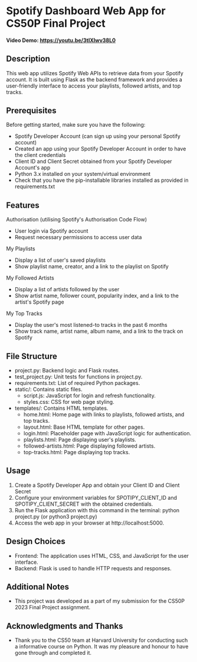 # Spotify Dashboard Web App for CS50P Final Project

#### Video Demo: https://youtu.be/3tIXlwv38L0

## Description
This web app utilizes Spotify Web APIs to retrieve data from your Spotify account. It is built using Flask as the backend framework and provides a user-friendly interface to access your playlists, followed artists, and top tracks.

## Prerequisites
Before getting started, make sure you have the following:
- Spotify Developer Account (can sign up using your personal Spotify account)
- Created an app using your Spotify Developer Account in order to have the client credentials
- Client ID and Client Secret obtained from your Spotify Developer Account's app
- Python 3.x installed on your system/virtual environment
- Check that you have the pip-installable libraries installed as provided in requirements.txt

## Features
Authorisation (utilising Spotify's Authorisation Code Flow)
- User login via Spotify account
- Request necessary permissions to access user data

My Playlists
- Display a list of user's saved playlists
- Show playlist name, creator, and a link to the playlist on Spotify

My Followed Artists
- Display a list of artists followed by the user
- Show artist name, follower count, popularity index, and a link to the artist's Spotify page

My Top Tracks
- Display the user's most listened-to tracks in the past 6 months
- Show track name, artist name, album name, and a link to the track on Spotify

## File Structure
- project.py: Backend logic and Flask routes.
- test_project.py: Unit tests for functions in project.py.
- requirements.txt: List of required Python packages.
- static/: Contains static files.
  - script.js: JavaScript for login and refresh functionality.
  - styles.css: CSS for web page styling.
- templates/: Contains HTML templates.
  - home.html: Home page with links to playlists, followed artists, and top tracks.
  - layout.html: Base HTML template for other pages.
  - login.html: Placeholder page with JavaScript logic for authentication.
  - playlists.html: Page displaying user's playlists.
  - followed-artists.html: Page displaying followed artists.
  - top-tracks.html: Page displaying top tracks.

## Usage
1. Create a Spotify Developer App and obtain your Client ID and Client Secret
2. Configure your environment variables for SPOTIPY_CLIENT_ID and SPOTIPY_CLIENT_SECRET with the obtained credentials.
3. Run the Flask application with this command in the terminal: python project.py (or python3 project.py)
4. Access the web app in your browser at http://localhost:5000.

## Design Choices
- Frontend: The application uses HTML, CSS, and JavaScript for the user interface.
- Backend: Flask is used to handle HTTP requests and responses.

## Additional Notes
- This project was developed as a part of my submission for the CS50P 2023 Final Project assignment.

## Acknowledgments and Thanks
- Thank you to the CS50 team at Harvard University for conducting such a informative course on Python. It was my pleasure and honour to have gone through and completed it.
